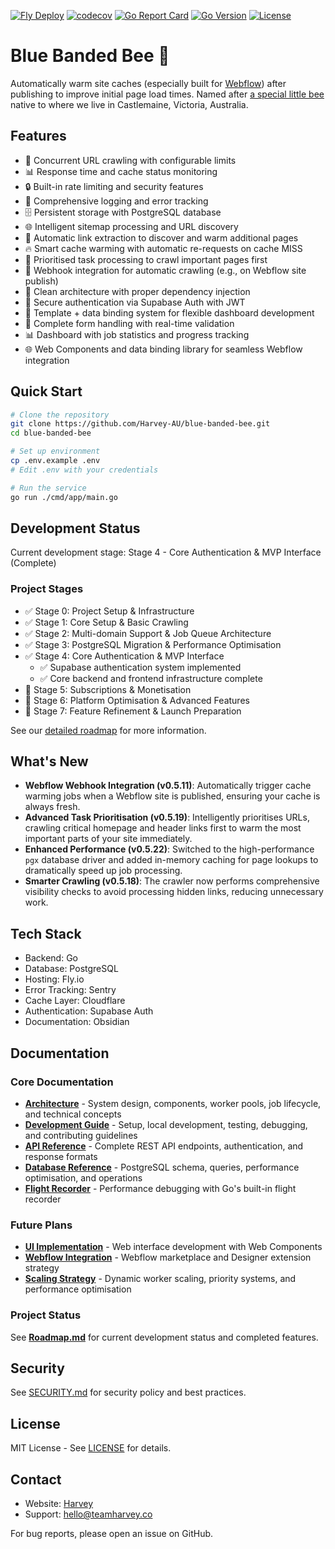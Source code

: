 [![Fly Deploy](https://github.com/harvey-au/blue-banded-bee/actions/workflows/fly-deploy.yml/badge.svg)](https://github.com/harvey-au/blue-banded-bee/actions/workflows/fly-deploy.yml)
[![codecov](https://codecov.io/github/harvey-au/blue-banded-bee/graph/badge.svg?token=EC0JW5IU7X)](https://codecov.io/github/harvey-au/blue-banded-bee)
[![Go Report Card](https://goreportcard.com/badge/github.com/Harvey-AU/blue-banded-bee)](https://goreportcard.com/report/github.com/Harvey-AU/blue-banded-bee)
[![Go Version](https://img.shields.io/badge/go-1.25-blue.svg)](https://golang.org/)
[![License](https://img.shields.io/badge/License-MIT-blue.svg)](https://opensource.org/licenses/MIT)

# Blue Banded Bee 🐝

Automatically warm site caches (especially built for [Webflow](https://www.webflow.com)) after publishing to improve initial page load times. Named after [a special little bee](https://www.aussiebee.com.au/blue-banded-bee-information.html) native to where we live in Castlemaine, Victoria, Australia.

## Features

- 🚀 Concurrent URL crawling with configurable limits
- 📊 Response time and cache status monitoring
- 🔒 Built-in rate limiting and security features
- 📝 Comprehensive logging and error tracking
- 🗄️ Persistent storage with PostgreSQL database
- 🌐 Intelligent sitemap processing and URL discovery
- 🔄 Automatic link extraction to discover and warm additional pages
- 🔥 Smart cache warming with automatic re-requests on cache MISS
- 🥇 Prioritised task processing to crawl important pages first
- 🔌 Webhook integration for automatic crawling (e.g., on Webflow site publish)
- 🧩 Clean architecture with proper dependency injection
- 🔐 Secure authentication via Supabase Auth with JWT
- 🎨 Template + data binding system for flexible dashboard development
- 📝 Complete form handling with real-time validation
- 📊 Dashboard with job statistics and progress tracking
- 🌐 Web Components and data binding library for seamless Webflow integration

## Quick Start

```bash
# Clone the repository
git clone https://github.com/Harvey-AU/blue-banded-bee.git
cd blue-banded-bee

# Set up environment
cp .env.example .env
# Edit .env with your credentials

# Run the service
go run ./cmd/app/main.go
```

## Development Status

Current development stage: Stage 4 - Core Authentication & MVP Interface (Complete)

### Project Stages

- ✅ Stage 0: Project Setup & Infrastructure
- ✅ Stage 1: Core Setup & Basic Crawling
- ✅ Stage 2: Multi-domain Support & Job Queue Architecture
- ✅ Stage 3: PostgreSQL Migration & Performance Optimisation
- ✅ Stage 4: Core Authentication & MVP Interface
  - ✅ Supabase authentication system implemented
  - ✅ Core backend and frontend infrastructure complete
- 🔄 Stage 5: Subscriptions & Monetisation
- 🔄 Stage 6: Platform Optimisation & Advanced Features
- 🔄 Stage 7: Feature Refinement & Launch Preparation

See our [detailed roadmap](./Roadmap.md) for more information.

## What's New

- **Webflow Webhook Integration (v0.5.11)**: Automatically trigger cache warming jobs when a Webflow site is published, ensuring your cache is always fresh.
- **Advanced Task Prioritisation (v0.5.19)**: Intelligently prioritises URLs, crawling critical homepage and header links first to warm the most important parts of your site immediately.
- **Enhanced Performance (v0.5.22)**: Switched to the high-performance `pgx` database driver and added in-memory caching for page lookups to dramatically speed up job processing.
- **Smarter Crawling (v0.5.18)**: The crawler now performs comprehensive visibility checks to avoid processing hidden links, reducing unnecessary work.

## Tech Stack

- Backend: Go
- Database: PostgreSQL
- Hosting: Fly.io
- Error Tracking: Sentry
- Cache Layer: Cloudflare
- Authentication: Supabase Auth
- Documentation: Obsidian

## Documentation

### Core Documentation

- **[Architecture](docs/ARCHITECTURE.md)** - System design, components, worker pools, job lifecycle, and technical concepts
- **[Development Guide](docs/DEVELOPMENT.md)** - Setup, local development, testing, debugging, and contributing guidelines
- **[API Reference](docs/API.md)** - Complete REST API endpoints, authentication, and response formats
- **[Database Reference](docs/DATABASE.md)** - PostgreSQL schema, queries, performance optimisation, and operations
- **[Flight Recorder](docs/flight-recorder.md)** - Performance debugging with Go's built-in flight recorder

### Future Plans

- **[UI Implementation](docs/plans/ui-implementation.md)** - Web interface development with Web Components
- **[Webflow Integration](docs/plans/webflow-integration.md)** - Webflow marketplace and Designer extension strategy
- **[Scaling Strategy](docs/plans/_archive/scaling-strategy.md)** - Dynamic worker scaling, priority systems, and performance optimisation

### Project Status

See **[Roadmap.md](./Roadmap.md)** for current development status and completed features.

## Security

See [SECURITY.md](SECURITY.md) for security policy and best practices.

## License

MIT License - See [LICENSE](LICENSE) for details.

## Contact

- Website: [Harvey](https://www.teamharvey.co)
- Support: [hello@teamharvey.co](mailto:hello@teamharvey.co)

For bug reports, please open an issue on GitHub.
